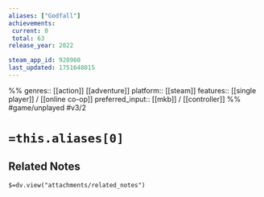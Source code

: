 ```yaml
---
aliases: ["Godfall"]
achievements:
 current: 0
 total: 63
release_year: 2022

steam_app_id: 928960
last_updated: 1751648015
---
```

%%
genres:: [[action]] [[adventure]]
platform:: [[steam]]
features:: [[single player]] / [[online co-op]]
preferred_input:: [[mkb]] / [[controller]]
%%
#game/unplayed
#v3/2

# `=this.aliases[0]`
## Related Notes
`$=dv.view("attachments/related_notes")`